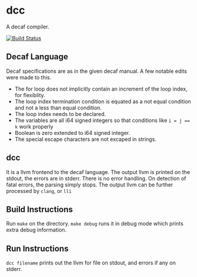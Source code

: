 dcc
===

A decaf compiler.

[![Build Status](https://travis-ci.org/ParthKolekar/dcc.svg?branch=master)](https://travis-ci.org/ParthKolekar/dcc)

Decaf Language
--------------

Decaf specifications are as in the given decaf manual. A few notable edits were made to this.

- The for loop does not implicitly contain an increment of the loop index, for flexiblity.
- The loop index termination condition is equated as a not equal condition and not a less than equal condition.
- The loop index needs to be declared.
- The variables are all i64 signed integers so that conditions like `i = j == k` work properly
- Boolean is zero extended to i64 signed integer.
- The special escape characters are not excaped in strings.

dcc
---

It is a llvm frontend to the decaf language. The output llvm is printed on the stdout,
the errors are in stderr. 
There is no error handling. On detection of fatal errors, the parsing simply stops.
The output llvm can be further processed by `clang`, or `lli`

Build Instructions
------------------

Run `make` on the directory. 
`make debug` runs it in debug mode which prints extra debug information.

Run Instructions
----------------

`dcc filename` prints out the llvm for file on stdout, and errors if any on stderr.


